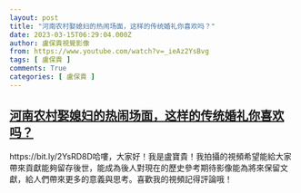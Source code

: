 ```yaml
---
layout: post
title: "河南农村娶媳妇的热闹场面，这样的传统婚礼你喜欢吗？"
date: 2023-03-15T06:29:04.000Z
author: 盧保貴視覺影像
from: https://www.youtube.com/watch?v=_ieAz2YsBvg
tags: [ 盧保貴 ]
comments: True
categories: [ 盧保貴 ]
---
```

<!--1678861744000-->
[河南农村娶媳妇的热闹场面，这样的传统婚礼你喜欢吗？](https://www.youtube.com/watch?v=_ieAz2YsBvg)
------

<div>
https://bit.ly/2YsRD8D哈嘍，大家好！我是盧寶貴！我拍攝的視頻希望能給大家帶來貢獻能夠留存後世，能成為後人對現在的歷史參考期待影像能為將來保留文獻，給人們帶來更多的意義與思考。喜歡我的視頻記得評論哦！
</div>

